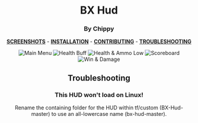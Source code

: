 <div align="center">

# BX Hud
### By Chippy

**[SCREENSHOTS](../screenshots/showcase.md)** -
**[INSTALLATION](https://github.com/Hypnootize/TF2-HUD-GitHub-Resources/blob/main/installation/windows_install.md)** -
**[CONTRIBUTING](https://github.com/Hypnootize/TF2-HUD-GitHub-Resources/blob/main/contributing/github_contributing.md)** -
**[TROUBLESHOOTING](#troubleshooting)**

![Main Menu](../screenshots/01_Main_Menu.jpg)
![Health Buff](../screenshots/06_Health_Buff.jpg)
![Health & Ammo Low](../screenshots/07_Health_Ammo_Low.jpg)
![Scoreboard](../screenshots/10_Scoreboard.jpg)
![Win & Damage](../screenshots/14_Win.jpg)

## Troubleshooting

### This HUD won't load on Linux!
Rename the containing folder for the HUD within tf/custom (BX-Hud-master) to use an all-lowercase name (bx-hud-master). 
